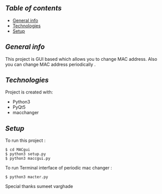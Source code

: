 ## ***Table of contents***
* [General info](#general-info)
* [Technologies](#technologies)
* [Setup](#setup)

## ***General info***
This project is GUI based which allows you to change MAC address. 
Also you can change MAC address periodically .
	
## ***Technologies***
Project is created with:
* Python3
* PyQt5
* macchanger
	
## ***Setup***
To run this project :

```
$ cd MACgui
$ python3 setup.py
$ python3 maccgui.py
```
To run Terminal interface of periodic mac changer :
```
$ python3 macter.py

```

Special thanks sumeet varghade
